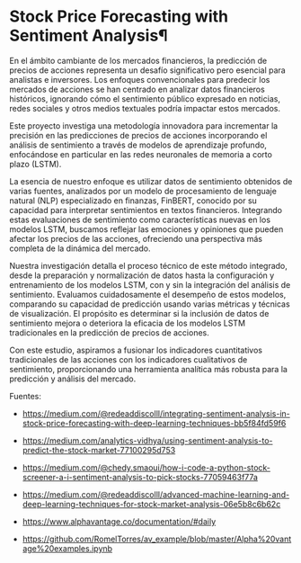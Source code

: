 # Stock Price Forecasting with Sentiment Analysis¶

En el ámbito cambiante de los mercados financieros, la predicción de precios de acciones representa un desafío significativo pero esencial para analistas e inversores. Los enfoques convencionales para predecir los mercados de acciones se han centrado en analizar datos financieros históricos, ignorando cómo el sentimiento público expresado en noticias, redes sociales y otros medios textuales podría impactar estos mercados.

Este proyecto investiga una metodología innovadora para incrementar la precisión en las predicciones de precios de acciones incorporando el análisis de sentimiento a través de modelos de aprendizaje profundo, enfocándose en particular en las redes neuronales de memoria a corto plazo (LSTM).

La esencia de nuestro enfoque es utilizar datos de sentimiento obtenidos de varias fuentes, analizados por un modelo de procesamiento de lenguaje natural (NLP) especializado en finanzas, FinBERT, conocido por su capacidad para interpretar sentimientos en textos financieros. Integrando estas evaluaciones de sentimiento como características nuevas en los modelos LSTM, buscamos reflejar las emociones y opiniones que pueden afectar los precios de las acciones, ofreciendo una perspectiva más completa de la dinámica del mercado.

Nuestra investigación detalla el proceso técnico de este método integrado, desde la preparación y normalización de datos hasta la configuración y entrenamiento de los modelos LSTM, con y sin la integración del análisis de sentimiento. Evaluamos cuidadosamente el desempeño de estos modelos, comparando su capacidad de predicción usando varias métricas y técnicas de visualización. El propósito es determinar si la inclusión de datos de sentimiento mejora o deteriora la eficacia de los modelos LSTM tradicionales en la predicción de precios de acciones.

Con este estudio, aspiramos a fusionar los indicadores cuantitativos tradicionales de las acciones con los indicadores cualitativos de sentimiento, proporcionando una herramienta analítica más robusta para la predicción y análisis del mercado.

Fuentes:
- https://medium.com/@redeaddiscolll/integrating-sentiment-analysis-in-stock-price-forecasting-with-deep-learning-techniques-bb5f84fd59f6
- https://medium.com/analytics-vidhya/using-sentiment-analysis-to-predict-the-stock-market-77100295d753
- https://medium.com/@chedy.smaoui/how-i-code-a-python-stock-screener-a-i-sentiment-analysis-to-pick-stocks-77059463f77a
- https://medium.com/@redeaddiscolll/advanced-machine-learning-and-deep-learning-techniques-for-stock-market-analysis-06e5b8c6b62c


- https://www.alphavantage.co/documentation/#daily
- https://github.com/RomelTorres/av_example/blob/master/Alpha%20vantage%20examples.ipynb

